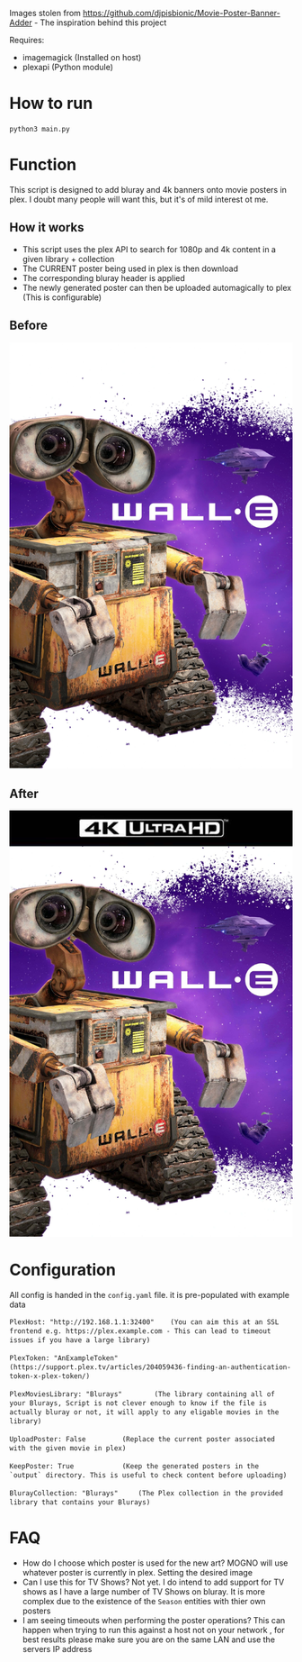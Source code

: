 Images stolen from https://github.com/djpisbionic/Movie-Poster-Banner-Adder - The inspiration behind this project

Requires:
  - imagemagick (Installed on host)
  - plexapi (Python module)


# How to run
  `python3 main.py`
# Function

This script is designed to add bluray and 4k  banners onto movie posters in plex. I doubt many people will want this, but it's of mild interest ot me.

## How it works

  - This script uses the plex API to search for 1080p and 4k content in a given library + collection
  - The CURRENT poster being used in plex is then download
  - The corresponding bluray header is applied
  - The newly generated poster can then be uploaded automagically to plex (This is configurable)

## Before
![Before](assets/before.jpg?raw=true "Before")

## After
![After](assets/after.jpg?raw=true "After")


# Configuration

All config is handed in the `config.yaml` file. it is pre-populated with example data

```
PlexHost: "http://192.168.1.1:32400"	(You can aim this at an SSL frontend e.g. https://plex.example.com - This can lead to timeout issues if you have a large library)

PlexToken: "AnExampleToken"		(https://support.plex.tv/articles/204059436-finding-an-authentication-token-x-plex-token/)

PlexMoviesLibrary: "Blurays" 		(The library containing all of your Blurays, Script is not clever enough to know if the file is actually bluray or not, it will apply to any eligable movies in the library)

UploadPoster: False			(Replace the current poster associated with the given movie in plex)

KeepPoster: True			(Keep the generated posters in the `output` directory. This is useful to check content before uploading)

BlurayCollection: "Blurays"		(The Plex collection in the provided library that contains your Blurays)
```

# FAQ

  - How do I choose which poster is used for the new art?	MOGNO will use whatever poster is currently in plex. Setting the desired image
  - Can I use this for TV Shows?				Not yet. I do intend to add support for TV shows as I have a large number of TV Shows on bluray. It is more complex due to the existence of the `Season` entities with thier own posters
  - I am seeing timeouts when performing the poster operations?	This can happen when trying to run this against a host not on your network , for best results please make sure you are on the same LAN and use the servers IP address
